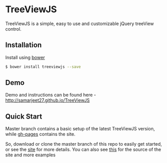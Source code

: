 TreeViewJS
===

TreeViewJS is a simple, easy to use and customizable jQuery treeView control.

Installation
---
Install using [bower](http://bower.io)
```sh
$ bower install treeviewjs --save
```
Demo
---
Demo and instructions can be found here - http://samarjeet27.github.io/TreeViewJS


Quick Start
---
Master branch contains a basic setup of the latest TreeViewJS version, while [gh-pages][2] contains the site.

So, download or clone the master branch of this repo to easily get started, or see the [site][1] for more details. You can also see [this][2] for the source of the site and more examples

[1]:http://samarjeet27.github.io/TreeViewJS
[2]:https://github.com/samarjeet27/TreeViewJS/tree/gh-pages